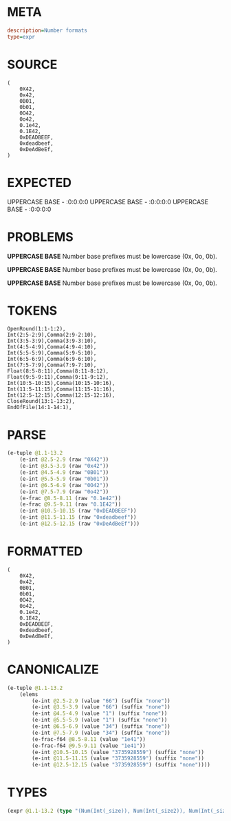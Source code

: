 # META
~~~ini
description=Number formats
type=expr
~~~
# SOURCE
~~~roc
(
    0X42,
    0x42,
    0B01,
    0b01,
    0O42,
    0o42,
    0.1e42,
    0.1E42,
    0xDEADBEEF,
    0xdeadbeef,
    0xDeAdBeEf,
)
~~~
# EXPECTED
UPPERCASE BASE - :0:0:0:0
UPPERCASE BASE - :0:0:0:0
UPPERCASE BASE - :0:0:0:0
# PROBLEMS
**UPPERCASE BASE**
Number base prefixes must be lowercase (0x, 0o, 0b).



**UPPERCASE BASE**
Number base prefixes must be lowercase (0x, 0o, 0b).



**UPPERCASE BASE**
Number base prefixes must be lowercase (0x, 0o, 0b).



# TOKENS
~~~zig
OpenRound(1:1-1:2),
Int(2:5-2:9),Comma(2:9-2:10),
Int(3:5-3:9),Comma(3:9-3:10),
Int(4:5-4:9),Comma(4:9-4:10),
Int(5:5-5:9),Comma(5:9-5:10),
Int(6:5-6:9),Comma(6:9-6:10),
Int(7:5-7:9),Comma(7:9-7:10),
Float(8:5-8:11),Comma(8:11-8:12),
Float(9:5-9:11),Comma(9:11-9:12),
Int(10:5-10:15),Comma(10:15-10:16),
Int(11:5-11:15),Comma(11:15-11:16),
Int(12:5-12:15),Comma(12:15-12:16),
CloseRound(13:1-13:2),
EndOfFile(14:1-14:1),
~~~
# PARSE
~~~clojure
(e-tuple @1.1-13.2
	(e-int @2.5-2.9 (raw "0X42"))
	(e-int @3.5-3.9 (raw "0x42"))
	(e-int @4.5-4.9 (raw "0B01"))
	(e-int @5.5-5.9 (raw "0b01"))
	(e-int @6.5-6.9 (raw "0O42"))
	(e-int @7.5-7.9 (raw "0o42"))
	(e-frac @8.5-8.11 (raw "0.1e42"))
	(e-frac @9.5-9.11 (raw "0.1E42"))
	(e-int @10.5-10.15 (raw "0xDEADBEEF"))
	(e-int @11.5-11.15 (raw "0xdeadbeef"))
	(e-int @12.5-12.15 (raw "0xDeAdBeEf")))
~~~
# FORMATTED
~~~roc
(
	0X42,
	0x42,
	0B01,
	0b01,
	0O42,
	0o42,
	0.1e42,
	0.1E42,
	0xDEADBEEF,
	0xdeadbeef,
	0xDeAdBeEf,
)
~~~
# CANONICALIZE
~~~clojure
(e-tuple @1.1-13.2
	(elems
		(e-int @2.5-2.9 (value "66") (suffix "none"))
		(e-int @3.5-3.9 (value "66") (suffix "none"))
		(e-int @4.5-4.9 (value "1") (suffix "none"))
		(e-int @5.5-5.9 (value "1") (suffix "none"))
		(e-int @6.5-6.9 (value "34") (suffix "none"))
		(e-int @7.5-7.9 (value "34") (suffix "none"))
		(e-frac-f64 @8.5-8.11 (value "1e41"))
		(e-frac-f64 @9.5-9.11 (value "1e41"))
		(e-int @10.5-10.15 (value "3735928559") (suffix "none"))
		(e-int @11.5-11.15 (value "3735928559") (suffix "none"))
		(e-int @12.5-12.15 (value "3735928559") (suffix "none"))))
~~~
# TYPES
~~~clojure
(expr @1.1-13.2 (type "(Num(Int(_size)), Num(Int(_size2)), Num(Int(_size3)), Num(Int(_size4)), Num(Int(_size5)), Num(Int(_size6)), Num(Frac(_size7)), Num(Frac(_size8)), Num(Int(_size9)), Num(Int(_size10)), Num(Int(_size11)))"))
~~~
